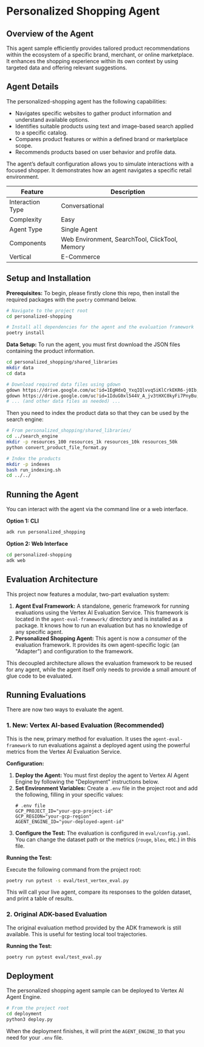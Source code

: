 # Personalized Shopping Agent

## Overview of the Agent
This agent sample efficiently provides tailored product recommendations within the ecosystem of a specific brand, merchant, or online marketplace. It enhances the shopping experience within its own context by using targeted data and offering relevant suggestions.

## Agent Details
The personalized-shopping agent has the following capabilities:

*   Navigates specific websites to gather product information and understand available options.
*   Identifies suitable products using text and image-based search applied to a specific catalog.
*   Compares product features or within a defined brand or marketplace scope.
*   Recommends products based on user behavior and profile data.

The agent’s default configuration allows you to simulate interactions with a focused shopper. It demonstrates how an agent navigates a specific retail environment.

| Feature          | Description                                           |
| ---------------- | ----------------------------------------------------- |
| Interaction Type | Conversational                                        |
| Complexity       | Easy                                                  |
| Agent Type       | Single Agent                                          |
| Components       | Web Environment, SearchTool, ClickTool, Memory        |
| Vertical         | E-Commerce                                            |

## Setup and Installation
**Prerequisites:**
To begin, please firstly clone this repo, then install the required packages with the `poetry` command below.

```bash
# Navigate to the project root
cd personalized-shopping

# Install all dependencies for the agent and the evaluation framework
poetry install
```

**Data Setup:**
To run the agent, you must first download the JSON files containing the product information.

```bash
cd personalized_shopping/shared_libraries
mkdir data
cd data

# Download required data files using gdown
gdown https://drive.google.com/uc?id=1EgHdxQ_YxqIQlvvq5iKlCrkEKR6-j0Ib;
gdown https://drive.google.com/uc?id=1IduG0xl544V_A_jv3tHXC0kyFi7PnyBu;
# ... (and other data files as needed) ...
```
Then you need to index the product data so that they can be used by the search engine:
```bash
# From personalized_shopping/shared_libraries/
cd ../search_engine
mkdir -p resources_100 resources_1k resources_10k resources_50k
python convert_product_file_format.py

# Index the products
mkdir -p indexes
bash run_indexing.sh
cd ../../
```

## Running the Agent
You can interact with the agent via the command line or a web interface.

**Option 1: CLI**
```bash
adk run personalized_shopping
```

**Option 2: Web Interface**
```bash
cd personalized-shopping
adk web
```

## Evaluation Architecture
This project now features a modular, two-part evaluation system:

1.  **Agent Eval Framework:** A standalone, generic framework for running evaluations using the Vertex AI Evaluation Service. This framework is located in the `agent-eval-framework/` directory and is installed as a package. It knows how to run an evaluation but has no knowledge of any specific agent.
2.  **Personalized Shopping Agent:** This agent is now a *consumer* of the evaluation framework. It provides its own agent-specific logic (an "Adapter") and configuration to the framework.

This decoupled architecture allows the evaluation framework to be reused for any agent, while the agent itself only needs to provide a small amount of glue code to be evaluated.

## Running Evaluations
There are now two ways to evaluate the agent.

### 1. New: Vertex AI-based Evaluation (Recommended)
This is the new, primary method for evaluation. It uses the `agent-eval-framework` to run evaluations against a deployed agent using the powerful metrics from the Vertex AI Evaluation Service.

**Configuration:**

1.  **Deploy the Agent:** You must first deploy the agent to Vertex AI Agent Engine by following the "Deployment" instructions below.
2.  **Set Environment Variables:** Create a `.env` file in the project root and add the following, filling in your specific values:
    ```
    # .env file
    GCP_PROJECT_ID="your-gcp-project-id"
    GCP_REGION="your-gcp-region"
    AGENT_ENGINE_ID="your-deployed-agent-id"
    ```
3.  **Configure the Test:** The evaluation is configured in `eval/config.yaml`. You can change the dataset path or the metrics (`rouge`, `bleu`, etc.) in this file.

**Running the Test:**

Execute the following command from the project root:
```bash
poetry run pytest -s eval/test_vertex_eval.py
```
This will call your live agent, compare its responses to the golden dataset, and print a table of results.

### 2. Original ADK-based Evaluation
The original evaluation method provided by the ADK framework is still available. This is useful for testing local tool trajectories.

**Running the Test:**
```bash
poetry run pytest eval/test_eval.py
```

## Deployment
The personalized shopping agent sample can be deployed to Vertex AI Agent Engine.
```bash
# From the project root
cd deployment
python3 deploy.py
```
When the deployment finishes, it will print the `AGENT_ENGINE_ID` that you need for your `.env` file.
